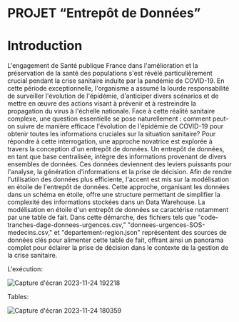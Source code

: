 # PROJET “Entrepôt de Données”

# Introduction

L'engagement de Santé publique France dans l'amélioration et la préservation de la santé des populations s'est révélé particulièrement crucial pendant la crise sanitaire induite par la pandémie de COVID-19. En cette période exceptionnelle, l'organisme a assumé la lourde responsabilité de surveiller l'évolution de l'épidémie, d'anticiper divers scénarios et de mettre en œuvre des actions visant à prévenir et à restreindre la propagation du virus à l'échelle nationale.
Face à cette réalité sanitaire complexe, une question essentielle se pose naturellement : comment peut-on suivre de manière efficace l'évolution de l'épidémie de COVID-19 pour obtenir toutes les informations cruciales sur la situation sanitaire?
Pour répondre à cette interrogation, une approche novatrice est explorée à travers la conception d'un entrepôt de données. Un entrepôt de données, en tant que base centralisée, intègre des informations provenant de divers ensembles de données. Ces données deviennent des leviers puissants pour l'analyse, la génération d'informations et la prise de décision.
Afin de rendre l'utilisation des données plus efficiente, l'accent est mis sur la modélisation en étoile de l'entrepôt de données. Cette approche, organisant les données dans un schéma en étoile, offre une structure permettant de simplifier la complexité des informations stockées dans un Data Warehouse.
La modélisation en étoile d'un entrepôt de données se caractérise notamment par une table de fait. Dans cette démarche, des fichiers tels que "code-tranches-dage-donnees-urgences.csv," "donnees-urgences-SOS-medecins.csv," et "departement-region.json" représentent des sources de données clés pour alimenter cette table de fait, offrant ainsi un panorama complet pour éclairer la prise de décision dans le contexte de la gestion de la crise sanitaire.

L'exécution:

![Capture d'écran 2023-11-24 192218](https://github.com/sarah-bouzabal/Porojet_IDD/assets/96074783/a8ece89f-f73c-4eb4-8099-c32801001833)


Tables:

![Capture d'écran 2023-11-24 180359](https://github.com/sarah-bouzabal/Porojet_IDD/assets/96074783/b8c1a674-49a3-4abd-a5df-cc656a774641)
